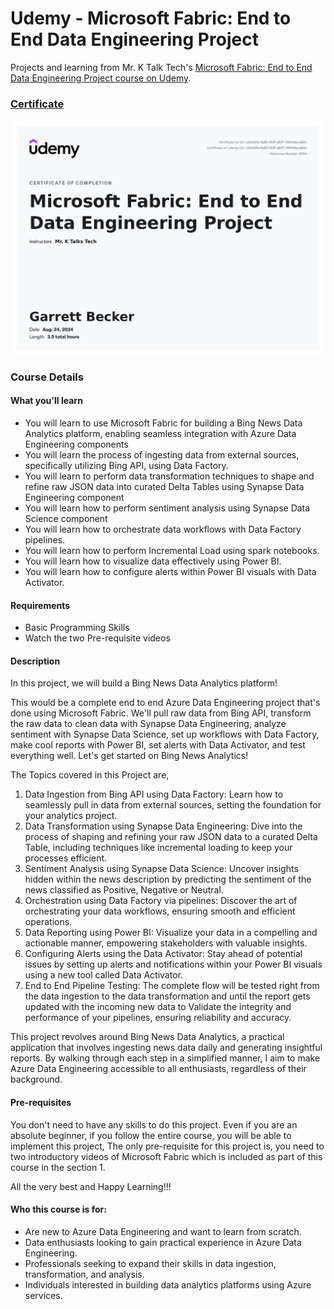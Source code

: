 # Udemy - Microsoft Fabric: End to End Data Engineering Project

Projects and learning from Mr. K Talk Tech's [Microsoft Fabric: End to End Data Engineering Project course on Udemy](https://www.udemy.com/course/microsoft-fabric-end-to-end-data-engineering-project/).

### [Certificate]()

!["Certificate"](./Certificate.jpg)

### Course Details

#### What you'll learn
- You will learn to use Microsoft Fabric for building a Bing News Data Analytics platform, enabling seamless integration with Azure Data Engineering components
- You will learn the process of ingesting data from external sources, specifically utilizing Bing API, using Data Factory.
- You will learn to perform data transformation techniques to shape and refine raw JSON data into curated Delta Tables using Synapse Data Engineering component
- You will learn how to perform sentiment analysis using Synapse Data Science component
- You will learn how to orchestrate data workflows with Data Factory pipelines.
- You will learn how to perform Incremental Load using spark notebooks.
- You will learn how to visualize data effectively using Power BI.
- You will learn how to configure alerts within Power BI visuals with Data Activator.

#### Requirements
- Basic Programming Skills
- Watch the two Pre-requisite videos

#### Description
In this project,  we will build a Bing News Data Analytics platform!

This would be a complete end to end Azure Data Engineering project that's done using Microsoft Fabric. We'll pull raw data from Bing API, transform the raw data to clean data with Synapse Data Engineering, analyze sentiment with Synapse Data Science, set up workflows with Data Factory, make cool reports with Power BI, set alerts with Data Activator, and test everything well. Let's get started on Bing News Analytics! 

The Topics covered in this Project are,
1. Data Ingestion from Bing API using Data Factory: Learn how to seamlessly pull in data from external sources, setting the foundation for your analytics project.
2. Data Transformation using Synapse Data Engineering: Dive into the process of shaping and refining your raw JSON data to a curated Delta Table, including techniques like incremental loading to keep your processes efficient.
3. Sentiment Analysis using Synapse Data Science: Uncover insights hidden within the news description by predicting the sentiment of the news classified as Positive, Negative or Neutral.
4. Orchestration using Data Factory via pipelines: Discover the art of orchestrating your data workflows, ensuring smooth and efficient operations.
5. Data Reporting using Power BI: Visualize your data in a compelling and actionable manner, empowering stakeholders with valuable insights.
6. Configuring Alerts using the Data Activator: Stay ahead of potential issues by setting up alerts and notifications within your Power BI visuals using a new tool called Data Activator.
7. End to End Pipeline Testing: The complete flow will be tested right from the data ingestion to the data transformation and until the report gets updated with the incoming new data to Validate the integrity and performance of your pipelines, ensuring reliability and accuracy.

This project revolves around Bing News Data Analytics, a practical application that involves ingesting news data daily and generating insightful reports. By walking through each step in a simplified manner, I aim to make Azure Data Engineering accessible to all enthusiasts, regardless of their background.

#### Pre-requisites
You don't need to have any skills to do this project. Even if you are an absolute beginner, if you follow the entire course, you will be able to implement this project, The only pre-requisite for this project is, you need to two introductory videos of Microsoft Fabric which is included as part of this course in the section 1.

All the very best and Happy Learning!!!

#### Who this course is for:
- Are new to Azure Data Engineering and want to learn from scratch.
- Data enthusiasts looking to gain practical experience in Azure Data Engineering.
- Professionals seeking to expand their skills in data ingestion, transformation, and analysis.
- Individuals interested in building data analytics platforms using Azure services.